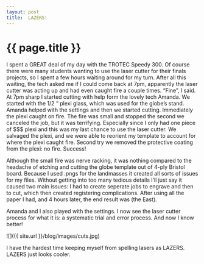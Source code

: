 ```yaml
---
layout: post
title:  LAZERS!
---
```


{{ page.title }}
================

<p class="meta">


I spent a GREAT deal of my day with the TROTEC Speedy 300.  Of course there were many students wanting to use the laser cutter for their finals projects, so I spent a few hours waiting around for my turn.  After all this waiting, the tech asked me if I could come back at 7pm, apparently the laser cutter was acting up and had even caught fire a couple times.  “Fine”, I said.  At 7pm sharp I started cutting with help form the lovely tech Amanda.  We started with the 1/2 “ plexi glass, which was used for the globe’s stand.  Amanda helped with the settings and then we started cutting. Immediately the plexi caught on fire.  The fire was small and stopped the second we canceled the job, but it was terrifying.  Especially since I only had one piece of $$$ plexi and this was my last chance to use the laser cutter.  We salvaged the plexi, and we were able to reorient my template to account for where the plexi caught fire.  Second try we removed the protective coating from the plexi: no fire.  Success!

Although the small fire was nerve racking, it was nothing compared to the headache of etching and cutting the globe template out of 4-ply Bristol board.  Because I used .pngs for the landmasses it created all sorts of issues for my files.  Without getting into too many tedious details I’ll just say it caused two main issues: I had to create seperate jobs to engrave and then to cut, which then created registering complications.  After using all the paper I had, and 4 hours later, the end result was (the East).

Amanda and I also played with the settings. I now see the laser cutter process for what it is: a systematic trial and error process.  And now I know better!  

![]({{ site.url }}/blog/images/cuts.jpg)

I have the hardest time keeping myself from spelling lasers as LAZERS.  LAZERS just looks cooler.


